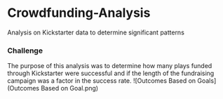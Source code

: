 # Crowdfunding-Analysis
Analysis on Kickstarter data to determine significant patterns
### Challenge
The purpose of this analysis was to determine how many plays funded through Kickstarter were successful and if the length of the fundraising campaign was a factor in the success rate. 
![Outcomes Based on Goals](Outcomes Based on Goal.png)

